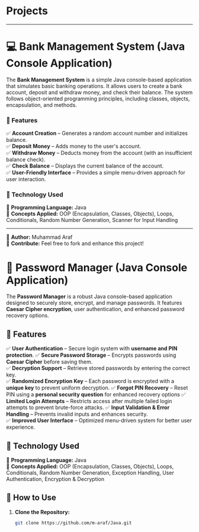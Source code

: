 # Projects  
---  

# 💻 Bank Management System (Java Console Application)  

The **Bank Management System** is a simple Java console-based application that simulates basic banking operations. It allows users to create a bank account, deposit and withdraw money, and check their balance. The system follows object-oriented programming principles, including classes, objects, encapsulation, and methods.  

### 🚀 Features  
✅ **Account Creation** – Generates a random account number and initializes balance.  
✅ **Deposit Money** – Adds money to the user's account.  
✅ **Withdraw Money** – Deducts money from the account (with an insufficient balance check).  
✅ **Check Balance** – Displays the current balance of the account.  
✅ **User-Friendly Interface** – Provides a simple menu-driven approach for user interaction.  

### 🔧 Technology Used  
🔹 **Programming Language:** Java  
🔹 **Concepts Applied:** OOP (Encapsulation, Classes, Objects), Loops, Conditionals, Random Number Generation, Scanner for Input Handling  

---  
📌 **Author:** Muhammad Araf  
🚀 **Contribute:** Feel free to fork and enhance this project!  
# 🔑 Password Manager (Java Console Application)


The **Password Manager** is a robust Java console-based application designed to securely store, encrypt, and manage passwords. It features **Caesar Cipher encryption**, user authentication, and enhanced password recovery options.  

## 🚀 Features  
✅ **User Authentication** – Secure login system with **username and PIN protection**. 
✅ **Secure Password Storage** – Encrypts passwords using **Caesar Cipher** before saving them.  
✅ **Decryption Support** – Retrieve stored passwords by entering the correct key.  
✅ **Randomized Encryption Key** – Each password is encrypted with a **unique key** to prevent uniform decryption.
✅ **Forgot PIN Recovery** – Reset PIN using a **personal security question** for enhanced recovery options
✅ **Limited Login Attempts** – Restricts access after multiple failed login attempts to prevent brute-force attacks. 
✅ **Input Validation & Error Handling** – Prevents invalid inputs and enhances security.  
✅ **Improved User Interface** – Optimized menu-driven system for better user experience. 

## 🔧 Technology Used  
🔹 **Programming Language:** Java  
🔹 **Concepts Applied:** OOP (Encapsulation, Classes, Objects), Loops, Conditionals, Random Number Generation, Exception Handling, User Authentication, Encryption & Decryption 

## 📜 How to Use  
1. **Clone the Repository:**  
   ```bash
   git clone https://github.com/m-araf/Java.git
